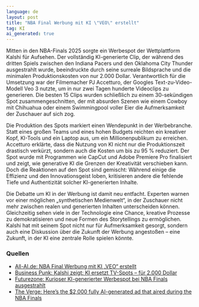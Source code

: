 ```yaml
---
language: de
layout: post
title: "NBA Final Werbung mit KI \"VEO\" erstellt"
tag: KI
ai_generated: true
---
```

Mitten in den NBA-Finals 2025 sorgte ein Werbespot der Wettplattform Kalshi für Aufsehen. Der vollständig KI-generierte Clip, der während des dritten Spiels zwischen den Indiana Pacers und den Oklahoma City Thunder ausgestrahlt wurde, beeindruckte durch seine surreale Bildsprache und die minimalen Produktionskosten von nur 2.000 Dollar. Verantwortlich für die Umsetzung war der Filmemacher PJ Accetturo, der Googles Text-zu-Video-Modell Veo 3 nutzte, um in nur zwei Tagen hunderte Videoclips zu generieren. Die besten 15 Clips wurden schließlich zu einem 30-sekündigen Spot zusammengeschnitten, der mit absurden Szenen wie einem Cowboy mit Chihuahua oder einem Swimmingpool voller Eier die Aufmerksamkeit der Zuschauer auf sich zog.

<!--more-->

Die Produktion des Spots markiert einen Wendepunkt in der Werbebranche. Statt eines großen Teams und eines hohen Budgets reichten ein kreativer Kopf, KI-Tools und ein Laptop aus, um ein Millionenpublikum zu erreichen. Accetturo erklärte, dass die Nutzung von KI nicht nur die Produktionszeit drastisch verkürzt, sondern auch die Kosten um bis zu 95 % reduziert. Der Spot wurde mit Programmen wie CapCut und Adobe Premiere Pro finalisiert und zeigt, wie generative KI die Grenzen der Kreativität verschieben kann. Doch die Reaktionen auf den Spot sind gemischt: Während einige die Effizienz und den Innovationsgeist loben, kritisieren andere die fehlende Tiefe und Authentizität solcher KI-generierten Inhalte.

Die Debatte um KI in der Werbung ist damit neu entfacht. Experten warnen vor einer möglichen „synthetischen Medienwelt“, in der Zuschauer nicht mehr zwischen realen und generierten Inhalten unterscheiden können. Gleichzeitig sehen viele in der Technologie eine Chance, kreative Prozesse zu demokratisieren und neue Formen des Storytellings zu ermöglichen. Kalshi hat mit seinem Spot nicht nur für Aufmerksamkeit gesorgt, sondern auch eine Diskussion über die Zukunft der Werbung angestoßen – eine Zukunft, in der KI eine zentrale Rolle spielen könnte.

### Quellen
- [All-AI.de: NBA Final Werbung mit KI „VEO“ erstellt](https://www.all-ai.de/news/top-news24/nba-werbung-finale-ki)
- [Business Punk: Kalshi zeigt: KI ersetzt TV-Spots – für 2.000 Dollar](https://www.business-punk.com/brand/ki-statt-tv-produktion-kalshi-veo-spot/)
- [Futurezone: Kurioser KI-generierter Werbespot bei NBA Finals ausgestrahlt](https://futurezone.at/digital-life/ki-generierter-werbespot-nba-finals-kalshi-pj-accetturo/403050050)
- [The Verge: Here’s the $2,000 fully AI-generated ad that aired during the NBA Finals](https://www.theverge.com/news/686474/kalshi-ai-generated-ad-nba-finals-google-veo-3)
